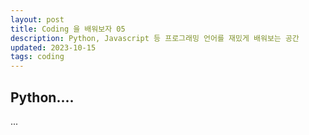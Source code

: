 ```yaml
---
layout: post
title: Coding 을 배워보자 05
description: Python, Javascript 등 프로그래밍 언어를 재밌게 배워보는 공간
updated: 2023-10-15
tags: coding
---
```


## Python....

...